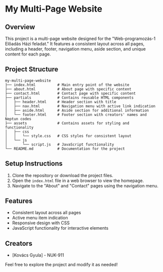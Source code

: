 # My Multi-Page Website

## Overview
This project is a multi-page website designed for the "Web-programozás-1 Előadás Házi feladat." It features a consistent layout across all pages, including a header, footer, navigation menu, aside section, and unique content for each page.

## Project Structure
```
my-multi-page-website
├── index.html          # Main entry point of the website
├── about.html          # About page with specific content
├── contact.html        # Contact page with specific content
├── partials            # Contains reusable HTML components
│   ├── header.html     # Header section with title
│   ├── nav.html        # Navigation menu with active link indication
│   ├── aside.html      # Aside section for additional information
│   └── footer.html     # Footer section with creators' names and Neptun codes
├── assets              # Contains assets for styling and functionality
│   ├── css
│   │   └── style.css   # CSS styles for consistent layout
│   └── js
│       └── script.js   # JavaScript functionality
└── README.md           # Documentation for the project
```

## Setup Instructions
1. Clone the repository or download the project files.
2. Open the `index.html` file in a web browser to view the homepage.
3. Navigate to the "About" and "Contact" pages using the navigation menu.

## Features
- Consistent layout across all pages
- Active menu item indication
- Responsive design with CSS
- JavaScript functionality for interactive elements

## Creators
- [Kovács Gyula] - NUK-911

Feel free to explore the project and modify it as needed!
